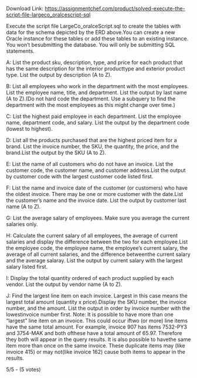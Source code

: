 Download Link: https://assignmentchef.com/product/solved-execute-the-script-file-largeco_oralcescript-sql
<br>
<p class="ui header product-top-header" title="Execute the script file LargeCo_oralceScript.sql Solution">Execute the script file LargeCo_oralceScript.sql to create the tables with data for the schema depicted by the ERD above.You can create a new Oracle instance for these tables or add these tables to an existing instance. You won’t besubmitting the database. You will only be submitting SQL statements.

A: List the product sku, description, type, and price for each product that has the same description for the interior producttype and exterior product type. List the output by description (A to Z).

B: List all employees who work in the department with the most employees. List the employee name, title, and department. List the output by last name (A to Z).(Do not hard code the department. Use a subquery to find the department with the most employees as this might change over time.)

C: List the highest paid employee in each department. List the employee name, department code, and salary. List the output by the department code (lowest to highest).

D: List all the products purchased that are the highest priced item for a brand. List the invoice number, the SKU, the quantity, the price, and the brand.List the output by the SKU (A to Z).

E: List the name of all customers who do not have an invoice. List the customer code, the customer name, and customer address.List the output by customer code with the largest customer code listed first.

F: List the name and invoice date of the customer (or customers) who have the oldest invoice. There may be one or more customer with the date.List the customer’s name and the invoice date. List the output by customer last name (A to Z).

G: List the average salary of employees. Make sure you average the current salaries only.

H: Calculate the current salary of all employees, the average of current salaries and display the difference between the two for each employee.List the employee code, the employee name, the employee’s current salary, the average of all current salaries, and the difference betweenthe current salary and the average salaray. List the output by current salary with the largest salary listed first.

I: Display the total quantity ordered of each product supplied by each vendor. List the output by vendor name (A to Z).

J: Find the largest line item on each invoice. Largest in this case means the largest total amount (quantity x price).Display the SKU number, the invoice number, and the amount. List the output in order by invoice number with the lowestinvoice number first. Note: It is possible to have more than one “largest” line item on an invoice. This could occur iftwo (or more) line items have the same total amount. For example, invoice 907 has items 7532-PY3 and 3754-MAK and both ofthese have a total amount of 65.97. Therefore they both will appear in the query results. It is also possible to havethe same item more than once on the same invoice. These duplicate items may (like invoice 415) or may not(like invoice 162) cause both items to appear in the results.

5/5 - (5 votes)